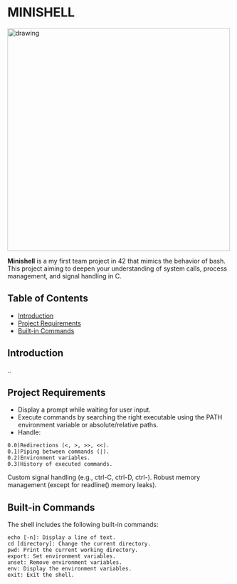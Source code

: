 # MINISHELL

<img src="https://media.licdn.com/dms/image/v2/D5605AQF4p3RRu85y2Q/feedshare-thumbnail_720_1280/feedshare-thumbnail_720_1280/0/1701954290874?e=2147483647&v=beta&t=KZT3ggeH_XFDeUNnvCzm9uMBCm8_GTJ9AURlmvbnKsY" alt="drawing" width="500"/>

__Minishell__ is a my first team project in 42 that mimics the behavior of bash. This project aiming to deepen your understanding of system calls, process management, and signal handling in C.

## Table of Contents

- [Introduction](#introduction)
- [Project Requirements](#project-requirements)
- [Built-in Commands](#built-in-commands)

## Introduction

..

## Project Requirements

-    Display a prompt while waiting for user input.
-    Execute commands by searching the right executable using the PATH environment variable or absolute/relative paths.
-    Handle:
    
    0.0)Redirections (<, >, >>, <<).
    0.1)Piping between commands (|).
    0.2)Environment variables.
    0.3)History of executed commands.

Custom signal handling (e.g., ctrl-C, ctrl-D, ctrl-\).
Robust memory management (except for readline() memory leaks).

## Built-in Commands

The shell includes the following built-in commands:

    echo [-n]: Display a line of text.
    cd [directory]: Change the current directory.
    pwd: Print the current working directory.
    export: Set environment variables.
    unset: Remove environment variables.
    env: Display the environment variables.
    exit: Exit the shell.
